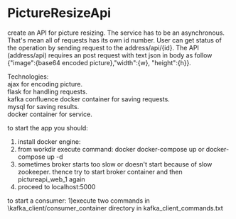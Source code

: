 # PictureResizeApi

create an API for picture resizing. The service has to be an asynchronous.
That's mean all of requests has its own id number. User can get status of the operation by sending request to the address/api/{id}.
The API (address/api) requires an post request with text json in body as follow {"image":{base64 encoded picture},"width":{w}, "height":{h}}.

Technologies:\
ajax for encoding picture.\
flask for handling requests.\
kafka confluence docker container for saving requests.\
mysql for saving results.\
docker container for service.

to start the app you should:
1) install docker engine:
2) from workdir execute command: docker docker-compose up or docker-compose up -d 
3) sometimes broker starts too slow or doesn't start because of slow zookeeper. thence try to start broker container and then pictureapi_web_1 again
4) proceed to localhost:5000

to start a consumer:
1)execute two commands in \kafka_client/consumer_container directory in kafka_client_commands.txt
